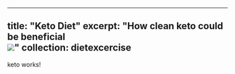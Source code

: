 
---
title: "Keto Diet"
excerpt: "How clean keto could be beneficial  <br/><img src='/images/500x300.png'>"
collection: dietexcercise
---


keto works!
